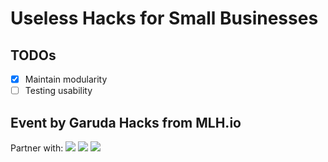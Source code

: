 # Useless Hacks for Small Businesses

## TODOs

- [X] Maintain modularity
- [ ] Testing usability

## Event by Garuda Hacks from MLH.io

Partner with:
![](https://garudahacks.com/img/sponsor/mlh.png)
![](https://garudahacks.com/img/sponsor/kemenparekraf.png)
![](https://garudahacks.com/img/sponsor/blibli.png)